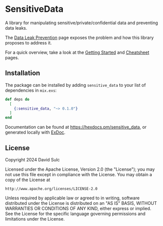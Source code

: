# SensitiveData

A library for manipulating sensitive/private/confidential data and preventing
data leaks.

The [Data Leak Prevention](data_leak_prevention.html) page exposes the problem
and how this library proposes to address it.

For a quick overview, take a look at the [Getting Started](getting_started.html)
and [Cheatsheet](cheatsheet.html) pages.

## Installation

The package can be installed by adding `sensitive_data` to your list of
dependencies in `mix.exs`:

```elixir
def deps do
  [
    {:sensitive_data, "~> 0.1.0"}
  ]
end
```

Documentation can be found at <https://hexdocs.pm/sensitive_data>, or
generated locally with [ExDoc](https://github.com/elixir-lang/ex_doc).

## License

Copyright 2024 David Sulc

Licensed under the Apache License, Version 2.0 (the "License");
you may not use this file except in compliance with the License.
You may obtain a copy of the License at

    http://www.apache.org/licenses/LICENSE-2.0

Unless required by applicable law or agreed to in writing, software
distributed under the License is distributed on an "AS IS" BASIS,
WITHOUT WARRANTIES OR CONDITIONS OF ANY KIND, either express or implied.
See the License for the specific language governing permissions and
limitations under the License.